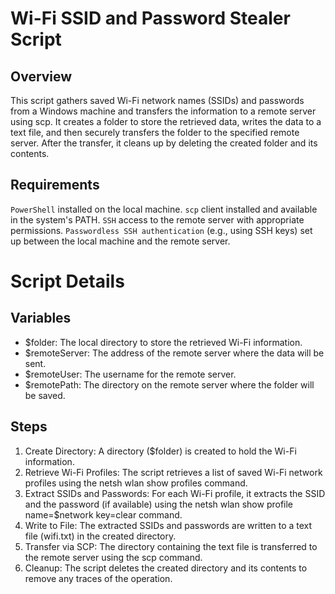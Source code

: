 
# Wi-Fi SSID and Password Stealer Script
## Overview
This script gathers saved Wi-Fi network names (SSIDs) and passwords from a Windows machine and transfers the information to a remote server using scp. It creates a folder to store the retrieved data, writes the data to a text file, and then securely transfers the folder to the specified remote server. After the transfer, it cleans up by deleting the created folder and its contents.

## Requirements
`PowerShell` installed on the local machine.
`scp` client installed and available in the system's PATH.
`SSH` access to the remote server with appropriate permissions.
`Passwordless SSH authentication` (e.g., using SSH keys) set up between the local machine and the remote server.
# Script Details
## Variables
- $folder: The local directory to store the retrieved Wi-Fi information.
- $remoteServer: The address of the remote server where the data will be sent.
- $remoteUser: The username for the remote server.
- $remotePath: The directory on the remote server where the folder will be saved.
## Steps
1. Create Directory: A directory ($folder) is created to hold the Wi-Fi information.
2. Retrieve Wi-Fi Profiles: The script retrieves a list of saved Wi-Fi network profiles using the netsh wlan show profiles command.
3. Extract SSIDs and Passwords: For each Wi-Fi profile, it extracts the SSID and the password (if available) using the netsh wlan show profile name=$network key=clear command.
4. Write to File: The extracted SSIDs and passwords are written to a text file (wifi.txt) in the created directory.
5. Transfer via SCP: The directory containing the text file is transferred to the remote server using the scp command.
6. Cleanup: The script deletes the created directory and its contents to remove any traces of the operation.